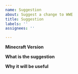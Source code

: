 ```yaml
---
name: Suggestion
about: Suggest a change to WWE
title: Suggestion
labels: ''
assignees: ''

---
```


**Minecraft Version**

**What is the suggestion**

**Why it will be useful**
